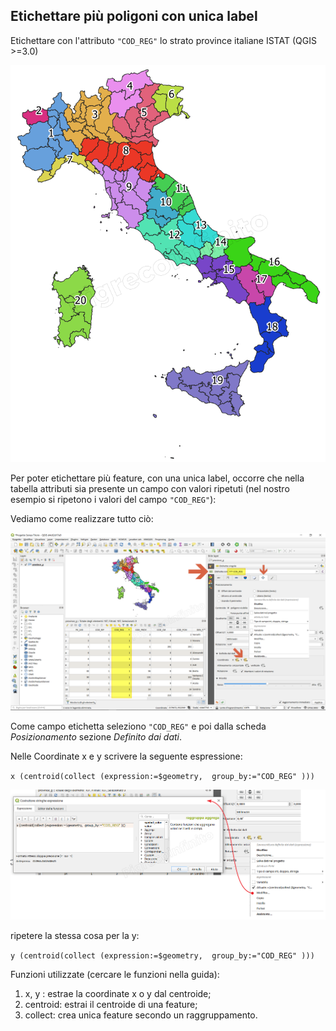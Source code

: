 ## Etichettare più poligoni con unica label

Etichettare con l'attributo `"COD_REG"` lo strato province italiane ISTAT (QGIS >=3.0)

![unica](../img/esempi/unica_label/unica_label_01.png)

Per poter etichettare più feature, con una unica label, occorre che nella tabella attributi sia presente un campo con valori ripetuti (nel nostro esempio si ripetono i valori del campo `"COD_REG"`):

Vediamo come realizzare tutto ciò:

![unica](/img/esempi/unica_label/unica_label_02.png)

Come campo etichetta seleziono `"COD_REG"` e poi dalla scheda _Posizionamento_ sezione _Definito dai dati_.

Nelle Coordinate x e y scrivere la seguente espressione:

`x (centroid(collect (expression:=$geometry,  group_by:="COD_REG" )))`

![unica](../img/esempi/unica_label/unica_label_03.png)

ripetere la stessa cosa per la y:

`y (centroid(collect (expression:=$geometry,  group_by:="COD_REG" )))`

Funzioni utilizzate (cercare le funzioni nella guida):

1. x, y : estrae la coordinate x o y dal centroide;
2. centroid: estrai il centroide di una feature;
3. collect: crea unica feature secondo un raggruppamento.
